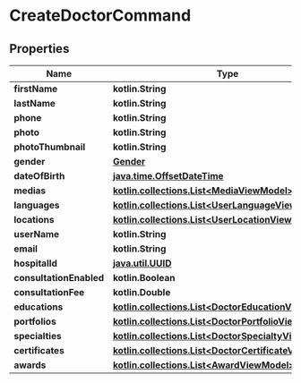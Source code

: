 
# CreateDoctorCommand

## Properties
Name | Type | Description | Notes
------------ | ------------- | ------------- | -------------
**firstName** | **kotlin.String** |  |  [optional]
**lastName** | **kotlin.String** |  |  [optional]
**phone** | **kotlin.String** |  |  [optional]
**photo** | **kotlin.String** |  |  [optional]
**photoThumbnail** | **kotlin.String** |  |  [optional]
**gender** | [**Gender**](Gender.md) |  |  [optional]
**dateOfBirth** | [**java.time.OffsetDateTime**](java.time.OffsetDateTime.md) |  |  [optional]
**medias** | [**kotlin.collections.List&lt;MediaViewModel&gt;**](MediaViewModel.md) |  |  [optional]
**languages** | [**kotlin.collections.List&lt;UserLanguageViewModel&gt;**](UserLanguageViewModel.md) |  |  [optional]
**locations** | [**kotlin.collections.List&lt;UserLocationViewModel&gt;**](UserLocationViewModel.md) |  |  [optional]
**userName** | **kotlin.String** |  |  [optional]
**email** | **kotlin.String** |  |  [optional]
**hospitalId** | [**java.util.UUID**](java.util.UUID.md) |  |  [optional]
**consultationEnabled** | **kotlin.Boolean** |  |  [optional]
**consultationFee** | **kotlin.Double** |  |  [optional]
**educations** | [**kotlin.collections.List&lt;DoctorEducationViewModel&gt;**](DoctorEducationViewModel.md) |  |  [optional]
**portfolios** | [**kotlin.collections.List&lt;DoctorPortfolioViewModel&gt;**](DoctorPortfolioViewModel.md) |  |  [optional]
**specialties** | [**kotlin.collections.List&lt;DoctorSpecialtyViewModel&gt;**](DoctorSpecialtyViewModel.md) |  |  [optional]
**certificates** | [**kotlin.collections.List&lt;DoctorCertificateViewModel&gt;**](DoctorCertificateViewModel.md) |  |  [optional]
**awards** | [**kotlin.collections.List&lt;AwardViewModel&gt;**](AwardViewModel.md) |  |  [optional]



